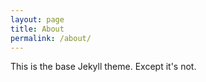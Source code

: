 ```yaml
---
layout: page
title: About
permalink: /about/
---
```


This is the base Jekyll theme. Except it's not.

